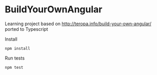 # BuildYourOwnAngular
Learning project based on http://teropa.info/build-your-own-angular/ ported to Typescript

Install
```
npm install
```
Run tests
```
npm test
```